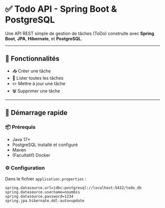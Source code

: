 # ✅ Todo API - Spring Boot & PostgreSQL

Une API REST simple de gestion de tâches (ToDo) construite avec **Spring Boot**, **JPA**, **Hibernate**, et **PostgreSQL**.

---

## 🔧 Fonctionnalités
- 📥 Créer une tâche
- 📄 Lister toutes les tâches
- ✏️ Mettre à jour une tâche
- 🗑 Supprimer une tâche

---

## 🚀 Démarrage rapide

### 📦 Prérequis
- Java 17+
- PostgreSQL installé et configuré
- Maven
- (Facultatif) Docker

### ⚙️ Configuration
Dans le fichier `application.properties` :
```properties
spring.datasource.url=jdbc:postgresql://localhost:5432/todo_db
spring.datasource.username=noumbis
spring.datasource.password=1234
spring.jpa.hibernate.ddl-auto=update
